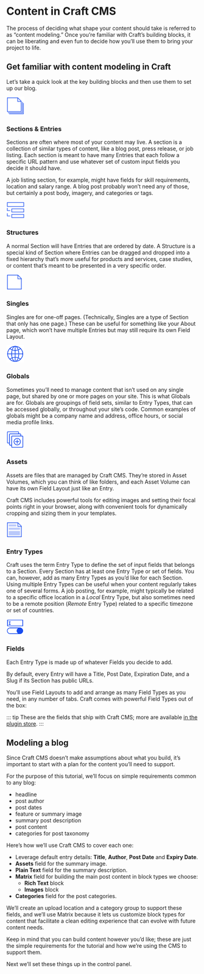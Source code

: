 # Content in Craft CMS

The process of deciding what shape your content should take is referred to as “content modeling.” Once you’re familiar with Craft’s building blocks, it can be liberating and even fun to decide how you’ll use them to bring your project to life.

## Get familiar with content modeling in Craft

Let’s take a quick look at the key building blocks and then use them to set up our blog.

<img src="../images/icons/sections-entries.svg" width="48" class="no-zoom relative -mb-6 mt-8">

### Sections & Entries

Sections are often where most of your content may live. A section is a collection of similar types of content, like a blog post, press release, or job listing. Each section is meant to have many Entries that each follow a specific URL pattern and use whatever set of custom input fields you decide it should have.

A job listing section, for example, might have fields for skill requirements, location and salary range. A blog post probably won’t need any of those, but certainly a post body, imagery, and categories or tags.

<img src="../images/icons/structures.svg" width="48" class="no-zoom relative -mb-6 mt-8">

### Structures

A normal Section will have Entries that are ordered by date. A Structure is a special kind of Section where Entries can be dragged and dropped into a fixed hierarchy that’s more useful for products and services, case studies, or content that’s meant to be presented in a very specific order.

<img src="../images/icons/singles.svg" width="42" class="no-zoom relative -mb-6 mt-8">

### Singles

Singles are for one-off pages. (Technically, Singles are a type of Section that only has one page.) These can be useful for something like your About page, which won’t have multiple Entries but may still require its own Field Layout.

<img src="../images/icons/globals.svg" width="46" class="no-zoom relative -mb-6 mt-8">

### Globals

Sometimes you’ll need to manage content that isn’t used on any single page, but shared by one or more pages on your site. This is what Globals are for. Globals are groupings of field sets, similar to Entry Types, that can be accessed globally, or throughout your site’s code. Common examples of globals might be a company name and address, office hours, or social media profile links.

<img src="../images/icons/assets.svg" width="46" class="no-zoom relative -mb-6 mt-8">

### Assets

Assets are files that are managed by Craft CMS. They’re stored in Asset Volumes, which you can think of like folders, and each Asset Volume can have its own Field Layout just like an Entry.

Craft CMS includes powerful tools for editing images and setting their focal points right in your browser, along with convenient tools for dynamically cropping and sizing them in your templates.

<img src="../images/icons/entry-types.svg" width="42" class="no-zoom relative -mb-6 mt-8">

### Entry Types

Craft uses the term Entry Type to define the set of input fields that belongs to a Section. Every Section has at least one Entry Type or set of fields. You can, however, add as many Entry Types as you’d like for each Section. Using multiple Entry Types can be useful when your content regularly takes one of several forms. A job posting, for example, might typically be related to a specific office location in a _Local_ Entry Type, but also sometimes need to be a remote position (_Remote_ Entry Type) related to a specific timezone or set of countries.

<img src="../images/icons/fields.svg" width="46" class="no-zoom relative -mb-6 mt-8">

### Fields

Each Entry Type is made up of whatever Fields you decide to add.

By default, every Entry will have a Title, Post Date, Expiration Date, and a Slug if its Section has public URLs.

You’ll use Field Layouts to add and arrange as many Field Types as you need, in any number of tabs. Craft comes with powerful Field Types out of the box:

<div class="grid-container">
  <GridItem label="Assets" src="/images/field-assets.svg" />
  <GridItem label="Categories" src="/images/field-categories.svg" />
  <GridItem label="Checkboxes" src="/images/field-checkboxes.svg" />
  <GridItem label="Colors" src="/images/field-colors.svg" />
  <GridItem label="Date/Time" src="/images/field-date-time.svg" />
  <GridItem label="Dropdown" src="/images/field-dropdown.svg" />
  <GridItem label="Email" src="/images/field-email.svg" />
  <GridItem label="Entries" src="/images/field-entries.svg" />
  <GridItem label="Lightswitch" src="/images/field-lightswitch.svg" />
  <GridItem label="Matrix" src="/images/field-matrix.svg" />
  <GridItem label="Multi-select" src="/images/field-multi-select.svg" />
  <GridItem label="Number" src="/images/field-number.svg" />
  <GridItem label="Plain Text" src="/images/field-plain-text.svg" />
  <GridItem label="Radio Buttons" src="/images/field-radio-buttons.svg" />
  <GridItem label="Table" src="/images/field-table.svg" />
  <GridItem label="Tags" src="/images/field-tags.svg" />
  <GridItem label="URL" src="/images/field-url.svg" />
  <GridItem label="Users" src="/images/field-users.svg" />
</div>

::: tip
These are the fields that ship with Craft CMS; more are available [in the plugin store](https://plugins.craftcms.com/categories/fields).
:::

## Modeling a blog

Since Craft CMS doesn’t make assumptions about what you build, it’s important to start with a plan for the content you’ll need to support.

For the purpose of this tutorial, we’ll focus on simple requirements common to any blog:

- headline
- post author
- post dates
- feature or summary image
- summary post description
- post content
- categories for post taxonomy

Here’s how we’ll use Craft CMS to cover each one:

- Leverage default entry details: **Title**, **Author**, **Post Date** and **Expiry Date**.
- **Assets** field for the summary image.
- **Plain Text** field for the summary description.
- **Matrix** field for building the main post content in block types we choose:
  - **Rich Text** block
  - **Images** block
- **Categories** field for the post categories.

We’ll create an upload location and a category group to support these fields, and we’ll use Matrix because it lets us customize block types for content that facilitate a clean editing experience that can evolve with future content needs.

Keep in mind that you can build content however you’d like; these are just the simple requirements for the tutorial and how we’re using the CMS to support them.

Next we’ll set these things up in the control panel.
